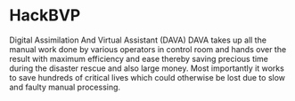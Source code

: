# HackBVP
Digital Assimilation And Virtual Assistant (DAVA)
DAVA takes up all the manual work done by various operators in control room and hands over the result with maximum efficiency and ease thereby saving precious time during the disaster rescue and also large money.
Most importantly it works to save hundreds of critical lives which could otherwise be lost due to slow and faulty manual processing.
